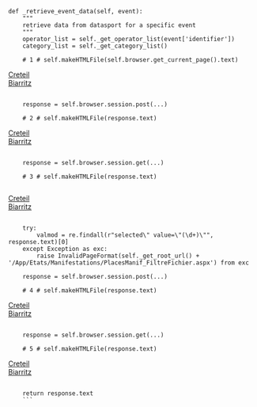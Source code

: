 ```
def _retrieve_event_data(self, event):
    """
    retrieve data from datasport for a specific event
    """
    operator_list = self._get_operator_list(event['identifier'])
    category_list = self._get_category_list()

    # 1 # self.makeHTMLFile(self.browser.get_current_page().text)

```
[Creteil](files/uscreteil/1_uscreteil_1681395225.html)<br>
[Biarritz](files/bo/1_bo_1681395251.html)
```

    response = self.browser.session.post(...)
    
    # 2 # self.makeHTMLFile(response.text)

```
[Creteil](files/uscreteil/3_uscreteil_1681395726.html)<br>
[Biarritz](files/bo/3_bo_1681395736.html)
```

    response = self.browser.session.get(...)

    # 3 # self.makeHTMLFile(response.text)
    
```
[Creteil](files/uscreteil/4_uscreteil_1681395858.html)<br>
[Biarritz](files/bo/4_bo_1681395865.html)
```

    try:
        valmod = re.findall(r"selected\" value=\"(\d+)\"", response.text)[0]
    except Exception as exc:
        raise InvalidPageFormat(self._get_root_url() + '/App/Etats/Manifestations/PlacesManif_FiltreFichier.aspx') from exc

    response = self.browser.session.post(...)

    # 4 # self.makeHTMLFile(response.text)

```
[Creteil](files/uscreteil/5_uscreteil_1681396226.html)<br>
[Biarritz](files/bo/5_bo_1681396236.html)
```

    response = self.browser.session.get(...)

    # 5 # self.makeHTMLFile(response.text)

```
[Creteil](files/uscreteil/6_uscreteil_1681396335.html)<br>
[Biarritz](files/bo/6_bo_1681396347.html)
```

    return response.text
    ```